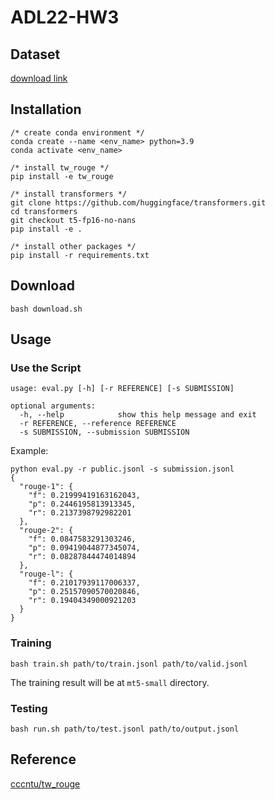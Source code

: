 # ADL22-HW3

## Dataset
[download link](https://drive.google.com/file/d/186ejZVADY16RBfVjzcMcz9bal9L3inXC/view?usp=sharing)

## Installation
```
/* create conda environment */
conda create --name <env_name> python=3.9
conda activate <env_name>

/* install tw_rouge */
pip install -e tw_rouge

/* install transformers */
git clone https://github.com/huggingface/transformers.git
cd transformers
git checkout t5-fp16-no-nans
pip install -e .

/* install other packages */
pip install -r requirements.txt
```

## Download
```
bash download.sh
```

## Usage
### Use the Script
```
usage: eval.py [-h] [-r REFERENCE] [-s SUBMISSION]

optional arguments:
  -h, --help            show this help message and exit
  -r REFERENCE, --reference REFERENCE
  -s SUBMISSION, --submission SUBMISSION
```

Example:
```
python eval.py -r public.jsonl -s submission.jsonl
{
  "rouge-1": {
    "f": 0.21999419163162043,
    "p": 0.2446195813913345,
    "r": 0.2137398792982201
  },
  "rouge-2": {
    "f": 0.0847583291303246,
    "p": 0.09419044877345074,
    "r": 0.08287844474014894
  },
  "rouge-l": {
    "f": 0.21017939117006337,
    "p": 0.25157090570020846,
    "r": 0.19404349000921203
  }
}
```

### Training
```
bash train.sh path/to/train.jsonl path/to/valid.jsonl
```
The training result will be at `mt5-small` directory.

### Testing
```
bash run.sh path/to/test.jsonl path/to/output.jsonl
```

## Reference
[cccntu/tw_rouge](https://github.com/cccntu/tw_rouge)
